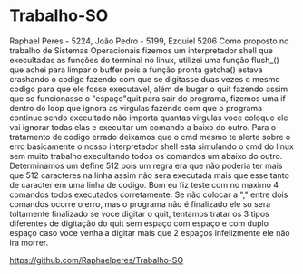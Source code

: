 # Trabalho-SO
Raphael Peres - 5224, João Pedro - 5199, Ezquiel 5206
Como proposto no trabalho de Sistemas Operacionais fizemos um interpretador shell que execultadas as funções do terminal no linux, utilizei uma função flush_() que achei para limpar
o buffer pois a função pronta getcha() estava crashando o codigo fazendo com que se digitasse duas vezes o mesmo codigo para que ele fosse executavel, além de bugar o quit fazendo
assim que so funcionasse o "espaço"quit para sair do programa, fizemos uma if dentro do loop que ignora as virgulas fazendo com que o programa continue sendo execultado não 
importa quantas virgulas voce coloque ele vai ignorar todas elas e execultar um comando a baixo do outro.
Para o tratamento de codigo errado deixamos que o cmd mesmo te alerte sobre o erro basicamente o nosso interpretador shell esta simulando o cmd do linux sem muito trabalho execultando
todos os comandos um abaixo do outro. Determinamos um define 512 pois um regra era que não poderia ter mais que 512 caracteres na linha assim não sera executada mais que esse tanto
de caracter em uma linha de codigo.
Bom eu fiz teste com no maximo 4 comandos todos executados corretamente. Se não colocar a "," entre dois comandos ocorre o erro, mas o programa não é finalizado ele so sera toltamente
finalizado se voce digitar o quit, tentamos tratar os 3 tipos diferentes de digitação do quit sem espaço com espaço e com duplo espaço caso voce venha a digitar mais que 2 espaços
infelizmente ele não ira morrer.

https://github.com/Raphaelperes/Trabalho-SO
